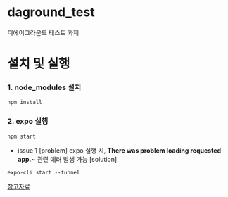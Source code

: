 # daground_test
디에이그라운드 테스트 과제

# 설치 및 실행 

### 1. node_modules 설치
```
npm install
```
### 2. expo 실행
```
npm start
```
- issue 1
[problem] expo 실행 시, **There was problem loading requested app.~** 관련 에러 발생 가능
[solution]
```
expo-cli start --tunnel
```
[참고자료](https://stackoverflow.com/questions/56715203/there-was-problem-loading-requested-app-it-looks-like-you-may-be-using-lan-url)

